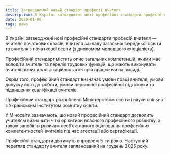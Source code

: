 ```yaml
---
title: Затверджений новий стандарт професії вчителя
description: В Україні затверджені нові професійні стандарти професій вчителя
date: 2020-01-06
tags: news
---
```


В Україні затверджені нові професійні стандарти професій вчителя — вчителя початкових класів, вчителя закладу загальної середньої освіти та вчителя з початкової освіти (з дипломом молодшого спеціаліста).

Професійний стандарт містить опис загальних компетенцій, якими має володіти вчитель та перелік трудових функцій, що мають виконувати вчителі різних кваліфікаційних категорій працюючи на посаді.

Окрім того, професійний стандарт визначає умови праці вчителя, умови допуску його до роботи, умови первинної професійної підготовки та підвищення кваліфікації вчителів.

Професійний стандарт розроблено Міністерством освіти і науки спільно з Українським інститутом розвитку освіти.

У Міносвіти зазначають, що новий професійний стандарт дозволить учителям визначити чіткі орієнтири власного професійного розвитку, а також запобігти ризикам необ’єктивного оцінювання професійних компетентностей вчителів під час атестації або сертифікації.

Професійні стандарти діятимуть впродовж 5-ти років. Наступний перегляд стандарту вчителя запланований на грудень 2025 року.

 
